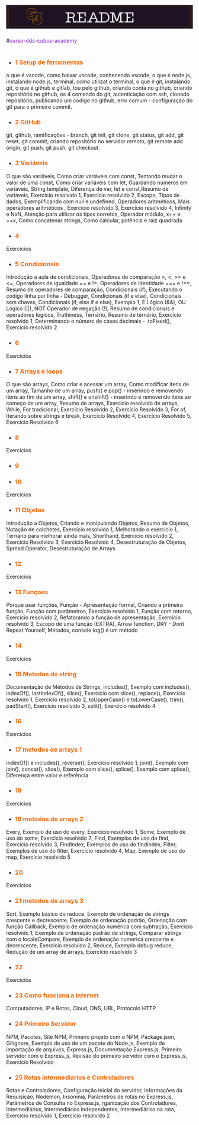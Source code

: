 
![README do curso](1baner.png)

#<span style="color:#7F13DE">curso-dds-cubos-academy</span>
<span style="color:#fff">
Arquivos e coisas relacionadas ao curso da cubos academy


- ### <span style="color:#ff6600">1 Setup de ferramentas</span>

o que é vscode, como baixar vscode, conhecendo vscode, o que é node.js, instalando node.js, terminal, como utilizat o terminal, o que é git, instalando git, o que é github e gitlab, tou pelo github, criando conta no github, criando repositório no github, os 4 comando do git, autenticação com ssh, clonado repositório, publicando um codigo no github, erro comum - configuração do git para o primeiro commit.

- ### <span style="color:#ff6600">2 GitHub</span>

git, github, ramificações - branch, git init, git clone, git status, git add, git reset, git commit, criando repositório no servidor remoto, git remote add origin, git push, git push, git checkout.

- ### <span style="color:#ff6600">3 Variáveis</span>

O que são variáveis, Como criar variáveis com const, Tentando mudar o valor de uma const, Como criar variáveis com let, Guardando números em variáveis, String template, Diferença de var, let e const,Resumo de variáveis, Exercício resolvido 1, Exercício resolvido 2, Escopo, Tipos de dados, Exemplificando com null e undefined, Operadores aritméticos, Mais operadores aritméticos
, Exercício resolvido 3, Exercício resolvido 4, Infinity e NaN, Atenção para utilizar os tipos corretos, Operador módulo, x++ e ++x, Como concatenar strings, Como calcular, potência e raiz quadrada

- ### <span style="color:#ff6600">4</span>

Exercicios

- ### <span style="color:#ff6600">5 Condicionais</span>

Introdução a aula de condicionais, Operadores de comparação >, <, >= e <=, Operadores de igualdade == e !=, Operadores de identidade === e !==, Resumo de operadores de comparação, Condicionais (if), Executando o código linha por linha - Debugger, Condicionais (if e else), Condicionais sem chaves, Condicionais (if, else if e else), Exemplo 1, E Lógico (&&), OU Lógico (||), NOT Operador de negação (!), Resumo de condicionais e operadores lógicos, Truthiness, Ternário, Resumo de ternário, Exercício resolvido 1, Determinando o número de casas decimais - .toFixed(), Exercício resolvido 2

- ### <span style="color:#ff6600">6</span>

Exercicios

- ### <span style="color:#ff6600">7 Arrays e loops</span>

O que são arrays, Como criar e acessar um array, Como modificar itens de um array, Tamanho de um array, push() e pop() - inserindo e removendo itens ao fim de um array, shift() e unshift() - inserindo e removendo itens ao começo de um array, Resumo de arrays, Exercício resolvido de arrays, While, For tradicional, Exercício Resolvido 2, Exercício Resolvido 3, For of, Iterando sobre strings e break, Exercício Resolvido 4, Exercício Resolvido 5, Exercício Resolvido 6

- ### <span style="color:#ff6600">8</span>

Exercicios
- ### <span style="color:#ff6600">9</span>

- ### <span style="color:#ff6600">10</span>

Exercicios

- ### <span style="color:#ff6600">11 Objetos</span>
 
Introdução a Objetos, Criando e manipulando Objetos, Resumo de Objetos, Notação de colchetes, Exercício resolvido 1, Melhorando o exercício 1, Ternário para melhorar ainda mais, Shorthand, Exercício resolvido 2, Exercício Resolvido 3, Exercício Resolvido 4, Desestruturação de Objetos, Spread Operator, Desestruturação de Arrays

- ### <span style="color:#ff6600">12</span>

Exercicios

- ### <span style="color:#ff6600">13 Funçoes</span>

Porque usar funções, Função - Apresentação formal, Criando a primeira função, Função com parâmetros, Exercício resolvido 1, Função com retorno, Exercício resolvido 2, Refatorando a função de apresentação, Exercício resolvido 3, Escopo de uma função (EXTRA), Arrow function, DRY - Dont Repeat Yourself, Métodos, console.log() é um método

- ### <span style="color:#ff6600">14</span>

Exercicios

- ### <span style="color:#ff6600">15 Metodos de string</span>

Documentação de Métodos de Strings, includes(), Exemplo com includes(), indexOf(), lastIndexOf(), slice(), Exercício com slice(), replace(), Exercício resolvido 1, Exercício resolvido 2, toUpperCase() e toLowerCase(), trim(), padStart(), Exercício resolvido 3, split(), Exercício resolvido 4

- ### <span style="color:#ff6600">16</span>

Exercicios

- ### <span style="color:#ff6600">17 metodos de arrays 1</span>

indexOf() e includes(), reverse(), Exercício resolvido 1, join(), Exemplo com join(), concat(), slice(), Exemplo com slice(), splice(), Exemplo com splice(), Diferença entre valor e referência

- ### <span style="color:#ff6600">18</span>

Exercicios

- ### <span style="color:#ff6600">19 metodos de arrays 2</span>
Every, Exemplo de uso do every, Exercício resolvido 1, Some, Exemplo de uso do some, Exercício resolvido 2, Find, Exemplos de uso do find, Exercício resolvido 3, FindIndex, Exemplos de uso do findIndex, Filter, Exemplos de uso do filter, Exercício resolvido 4, Map, Exemplo de uso do map, Exercício resolvido 5

- ### <span style="color:#ff6600">20</span>

Exercicios

- ### <span style="color:#ff6600">21 metodos de arrays 3</span>

Sort, Exemplo básico do reduce, Exemplo de ordenação de strings crescente e decrescente, Exemplo de ordenação padrão, Ordenação com função Callback, Exemplo de ordenação numérica com subtração, Exercício resolvido 1, Exemplo de ordenação padrão de strings, Comparar strings com o localeCompare, Exemplo de ordenação numérica crescente e decrescente, Exercício resolvido 2, Reduce, Exemplo debug reduce, Redução de um array de arrays, Exercício resolvido 3

- ### <span style="color:#ff6600">22</span>

Exercicios

- ### <span style="color:#ff6600">23 Como funciona a internet</span>

Computadores, IP e Rotas, Cloud, DNS, URL, Protocolo HTTP

- ### <span style="color:#ff6600">24 Primeiro Servidor</span>
NPM, Pacotes, Site NPM, Primeiro projeto com o NPM, Package.json, Gitignore, Exemplo de uso de um pacote do Node.js, Exemplo de importação de arquivos, Express.js, Documentação Express.js, Primeiro servidor com o Express.js, Revisão do primeiro servidor com o Express.js, Exercício Resolvido

- ### <span style="color:#ff6600">25 Rotas intermediarios e Controladores</span>

Rotas e Controladores, Configuração inicial do servidor, Informações da Requisição, Nodemon, Insomnia, Parâmetros de rotas no Express.js, Parâmetros de Consulta no Express.js, rganização dos Controladores, Intermediários, Intermediários independentes, Intermediários na rota, Exercício resolvido 1, Exercício resolvido 2

</span>
